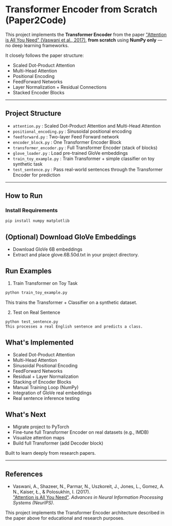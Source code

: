 # Transformer Encoder from Scratch (Paper2Code)

This project implements the **Transformer Encoder** from the paper ["Attention is All You Need" (Vaswani et al., 2017)](https://arxiv.org/abs/1706.03762), **from scratch** using **NumPy only** — no deep learning frameworks.

It closely follows the paper structure:
- Scaled Dot-Product Attention
- Multi-Head Attention
- Positional Encoding
- FeedForward Networks
- Layer Normalization + Residual Connections
- Stacked Encoder Blocks

---

## Project Structure

- `attention.py` : Scaled Dot-Product Attention and Multi-Head Attention
- `positional_encoding.py` : Sinusoidal positional encoding
- `feedforward.py` : Two-layer Feed Forward network
- `encoder_block.py` : One Transformer Encoder Block
- `transformer_encoder.py` : Full Transformer Encoder (stack of blocks)
- `glove_loader.py` : Load pre-trained GloVe embeddings
- `train_toy_example.py` : Train Transformer + simple classifier on toy synthetic task
- `test_sentence.py` : Pass real-world sentences through the Transformer Encoder for prediction

---

## How to Run

### Install Requirements
```bash
pip install numpy matplotlib
```
## (Optional) Download GloVe Embeddings
- Download GloVe 6B embeddings
- Extract and place glove.6B.50d.txt in your project directory.

## Run Examples
1. Train Transformer on Toy Task
```bash
python train_toy_example.py
```
This trains the Transformer + Classifier on a synthetic dataset.

2. Test on Real Sentence
```bash
python test_sentence.py
This processes a real English sentence and predicts a class.
```
## What's Implemented
- Scaled Dot-Product Attention
- Multi-Head Attention
- Sinusoidal Positional Encoding
- FeedForward Networks
- Residual + Layer Normalization
- Stacking of Encoder Blocks
- Manual Training Loop (NumPy)
- Integration of GloVe real embeddings
- Real sentence inference testing

## What's Next
- Migrate project to PyTorch
- Fine-tune full Transformer Encoder on real datasets (e.g., IMDB)
- Visualize attention maps
- Build full Transformer (add Decoder block)

Built to learn deeply from research papers.

---

## References

- Vaswani, A., Shazeer, N., Parmar, N., Uszkoreit, J., Jones, L., Gomez, A. N., Kaiser, Ł., & Polosukhin, I. (2017).  
  ["Attention is All You Need"](https://arxiv.org/abs/1706.03762). *Advances in Neural Information Processing Systems (NeurIPS)*.

This project implements the Transformer Encoder architecture described in the paper above for educational and research purposes.
